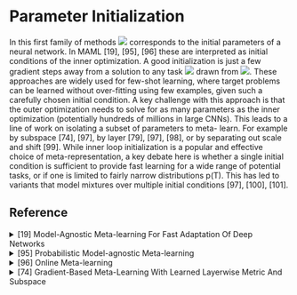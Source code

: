# Parameter Initialization 

In this first family of methods <img src="https://render.githubusercontent.com/render/math?math=\omega"> corresponds to 
the initial parameters of a neural network. In MAML [19], [95], [96] these are interpreted as initial conditions of the 
inner optimization. A good initialization is just a few gradient steps away from a solution to any task 
<img src="https://render.githubusercontent.com/render/math?math=\mathcal{T}"> drawn from
<img src="https://render.githubusercontent.com/render/math?math=p(\mathcal{T})">. These approaches are widely used for 
few-shot learning, where target problems can be learned without over-fitting using few examples, given such a carefully 
chosen initial condition. A key challenge with this approach is that the outer optimization needs to solve for as many 
parameters as the inner optimization (potentially hundreds of millions in large CNNs). This leads to a line of work on 
isolating a subset of parameters to meta- learn. For example by subspace [74], [97], by layer [79], [97], [98], or by 
separating out scale and shift [99]. While inner loop initialization is a popular and effective choice of 
meta-representation, a key debate here is whether a single initial condition is sufficient to provide fast learning for
a wide range of potential tasks, or if one is limited to fairly narrow distributions p(T). This has led to variants 
that model mixtures over multiple initial conditions [97], [100], [101].

## Reference
<details>
<summary>[19] Model-Agnostic Meta-learning For Fast Adaptation Of Deep Networks</summary>
<br>
<!-- (../papers/model-agnostic_meta-learning_for_fast_adaptation_of_deep_networks.md) -->
<div>

</div>
</details>


<details>
<summary>[95] Probabilistic Model-agnostic Meta-learning</summary>
<br>
<!-- (../papers/probabilistic_model_agnostic_meta_learning.md) -->
<div>

</div>
</details>


<details>
<summary>[96] Online Meta-learning</summary>
<br>
<!-- (../papers/online_metalearning.md) -->
<div>

</div>
</details>


<details>
<summary>[74] Gradient-Based Meta-Learning With Learned Layerwise Metric And Subspace</summary>
<br>
<!-- (../papers/gradient_based_meta_learning_with_learned_layerwise_metric_and_subspace.md) -->
<div>

</div>
</details>


[](../papers/gradient_based_meta_learning_with_learned_layerwise_metric_and_subspace.md)